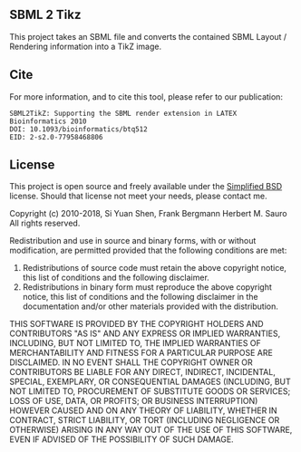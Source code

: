 ## SBML 2 Tikz
This project takes an SBML file and converts the contained SBML Layout / Rendering information into a TikZ image. 

## Cite
For more information, and to cite this tool, please refer to our publication: 

	SBML2TikZ: Supporting the SBML render extension in LATEX
	Bioinformatics 2010
	DOI: 10.1093/bioinformatics/btq512 
	EID: 2-s2.0-77958468806

## License
This project is open source and freely available under the [Simplified BSD](http://opensource.org/licenses/BSD-2-Clause) license. Should that license not meet your needs, please contact me. 


Copyright (c) 2010-2018, Si Yuan Shen, Frank Bergmann  Herbert M. Sauro
All rights reserved.

Redistribution and use in source and binary forms, with or without
modification, are permitted provided that the following conditions are met: 

1. Redistributions of source code must retain the above copyright notice, this
   list of conditions and the following disclaimer. 
2. Redistributions in binary form must reproduce the above copyright notice,
   this list of conditions and the following disclaimer in the documentation
   and/or other materials provided with the distribution. 

THIS SOFTWARE IS PROVIDED BY THE COPYRIGHT HOLDERS AND CONTRIBUTORS "AS IS" AND
ANY EXPRESS OR IMPLIED WARRANTIES, INCLUDING, BUT NOT LIMITED TO, THE IMPLIED
WARRANTIES OF MERCHANTABILITY AND FITNESS FOR A PARTICULAR PURPOSE ARE
DISCLAIMED. IN NO EVENT SHALL THE COPYRIGHT OWNER OR CONTRIBUTORS BE LIABLE FOR
ANY DIRECT, INDIRECT, INCIDENTAL, SPECIAL, EXEMPLARY, OR CONSEQUENTIAL DAMAGES
(INCLUDING, BUT NOT LIMITED TO, PROCUREMENT OF SUBSTITUTE GOODS OR SERVICES;
LOSS OF USE, DATA, OR PROFITS; OR BUSINESS INTERRUPTION) HOWEVER CAUSED AND
ON ANY THEORY OF LIABILITY, WHETHER IN CONTRACT, STRICT LIABILITY, OR TORT
(INCLUDING NEGLIGENCE OR OTHERWISE) ARISING IN ANY WAY OUT OF THE USE OF THIS
SOFTWARE, EVEN IF ADVISED OF THE POSSIBILITY OF SUCH DAMAGE.

